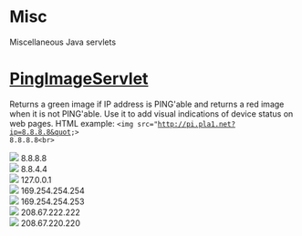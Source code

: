 # Misc
Miscellaneous Java servlets
# <a href="https://github.com/pla1/Misc/blob/master/src/com/pla/misc/PingImageServlet.java">PingImageServlet</a>
Returns a green image if IP address is PING'able and returns a red image when it is not PING'able. Use it to add visual indications of device status on web pages. HTML example: <code>&lt;img src=&quot;http://pi.pla1.net?ip=8.8.8.8&quot;&gt; 8.8.8.8&lt;br&gt;</code>

<img src="http://pi.pla1.net?ip=8.8.8.8"> 8.8.8.8<br>
<img src="http://pi.pla1.net?ip=8.8.4.4"> 8.8.4.4<br>
<img src="http://pi.pla1.net?ip=127.0.0.1"> 127.0.0.1<br>
<img src="http://pi.pla1.net?ip=169.254.254.254"> 169.254.254.254<br>
<img src="http://pi.pla1.net?ip=169.254.254.253"> 169.254.254.253<br>
<img src="http://pi.pla1.net?ip=208.67.222.222"> 208.67.222.222<br>
<img src="http://pi.pla1.net?ip=208.67.220.220"> 208.67.220.220<br>
